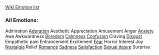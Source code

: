 [Wiki Emotion list](https://simple.wikipedia.org/wiki/List_of_emotions)


### All Emotions:

Admiration
[Adoration](https://simple.wikipedia.org/wiki/Adoration "Adoration")
Aesthetic Appreciation
Amusement
Anger
[Anxiety](https://simple.wikipedia.org/wiki/Anxiety "Anxiety")
Awe
Awkwardness
[Boredom](https://simple.wikipedia.org/wiki/Boredom "Boredom")
[Calmness](https://simple.wikipedia.org/wiki/Calm "Calm")
[Confusion](https://simple.wikipedia.org/wiki/Confusion "Confusion")
Craving
[Disgust](https://simple.wikipedia.org/wiki/Disgust "Disgust")
Empathetic pain
Entrancement
Excitement
[Fear](https://simple.wikipedia.org/wiki/Fear "Fear")
Horror
Interest
Joy
[Nostalgia](https://simple.wikipedia.org/wiki/Nostalgia "Nostalgia")
Relief
[Romance](https://simple.wikipedia.org/wiki/Romance "Romance")
[Sadness](https://simple.wikipedia.org/wiki/Sadness "Sadness")
[Satisfaction](https://simple.wikipedia.org/wiki/Satisfaction "Satisfaction")
[Sexual desire](https://simple.wikipedia.org/wiki/Sexual_desire "Sexual desire")
Surprise